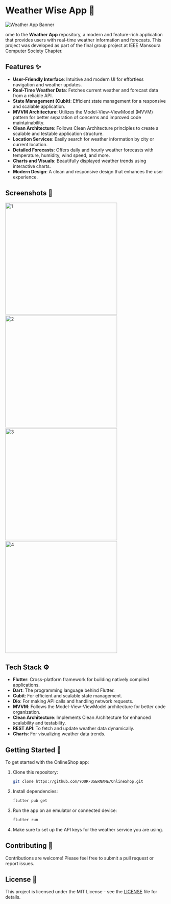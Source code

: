 # Weather Wise App 🛒
![Weather App Banner](https://github.com/user-attachments/assets/ba45ce41-81ea-434c-9aa3-23c8748c4387)

ome to the **Weather App** repository, a modern and feature-rich application that provides users with real-time weather information and forecasts. This project was developed as part of the final group project at IEEE Mansoura Computer Society Chapter.

## Features ✨

- **User-Friendly Interface**: Intuitive and modern UI for effortless navigation and weather updates.
- **Real-Time Weather Data**: Fetches current weather and forecast data from a reliable API.
- **State Management (Cubit)**: Efficient state management for a responsive and scalable application.
- **MVVM Architecture**: Utilizes the Model-View-ViewModel (MVVM) pattern for better separation of concerns and improved code maintainability.
- **Clean Architecture**: Follows Clean Architecture principles to create a scalable and testable application structure.
- **Location Services**: Easily search for weather information by city or current location.
- **Detailed Forecasts**: Offers daily and hourly weather forecasts with temperature, humidity, wind speed, and more.
- **Charts and Visuals**: Beautifully displayed weather trends using interactive charts.
- **Modern Design**: A clean and responsive design that enhances the user experience.

## Screenshots 📱

  <img alt="1" src="https://github.com/user-attachments/assets/7b7c1c99-8970-4770-aeac-790b4160befc" height="350">
&nbsp; &nbsp; &nbsp; &nbsp;
  <img alt="2" src="https://github.com/user-attachments/assets/4850be8c-fd92-4066-96f0-1149f900329c" height="350">
&nbsp; &nbsp; &nbsp; &nbsp;
    <img alt="3" src="https://github.com/user-attachments/assets/1aecae17-7637-49db-9b2d-7cc7af0c42f2" height="350">
&nbsp; &nbsp; &nbsp; &nbsp;
    <img alt="4" src="https://github.com/user-attachments/assets/d58a389f-8183-4abc-8197-0df3fd35c687" height="350">
&nbsp; &nbsp; &nbsp; &nbsp;

## Tech Stack ⚙️

- **Flutter**: Cross-platform framework for building natively compiled applications.
- **Dart**: The programming language behind Flutter.
- **Cubit**: For efficient and scalable state management.
- **Dio**: For making API calls and handling network requests.
- **MVVM**: Follows the Model-View-ViewModel architecture for better code organization.
- **Clean Architecture**: Implements Clean Architecture for enhanced scalability and testability.
- **REST API**: To fetch and update weather data dynamically.
- **Charts**: For visualizing weather data trends.

## Getting Started 🚀

To get started with the OnlineShop app:

1. Clone this repository:
   ```bash
   git clone https://github.com/YOUR-USERNAME/OnlineShop.git
    ```

2. Install dependencies:
   ```bash
   flutter pub get
    ```

3. Run the app on an emulator or connected device:
   ```bash
   flutter run
    ```

3. Make sure to set up the API keys for the weather service you are using.


## Contributing 🤝

Contributions are welcome! Please feel free to submit a pull request or report issues.

## License 📝

This project is licensed under the MIT License - see the [LICENSE](LICENSE) file for details.

